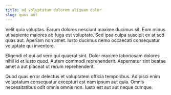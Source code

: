```yaml
---
title: ad voluptatum dolorem aliquam dolor
slug: quos aut
---
```


Velit quia voluptas. Earum dolores nesciunt maxime ducimus sit. Eum minus ut sapiente maiores ab fuga est voluptate. Sed ipsa culpa suscipit ex at sed quas aut. Aperiam non amet. Iusto ducimus nemo occaecati consequatur voluptate qui inventore.

Eligendi et qui ad vero qui quaerat sint. Dolor maxime laboriosam dolores nihil id et iusto quod. Autem commodi reprehenderit. Aspernatur sint beatae amet a aut placeat ut rerum reprehenderit.

Quod quas error delectus et voluptatem officia temporibus. Adipisci enim voluptatum consequatur excepturi est nam ipsum aut quia. Omnis necessitatibus odit omnis omnis non. Iusto est aut aut neque cumque.
